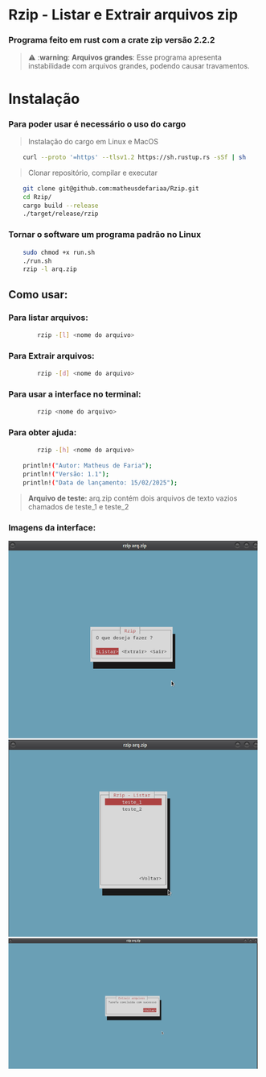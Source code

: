 # Rzip - Listar e Extrair arquivos zip

### Programa feito em rust com a crate zip versão 2.2.2

> ⚠️ :**warning**: **Arquivos grandes**: Esse programa apresenta instabilidade com arquivos grandes, podendo causar travamentos.


# Instalação

### Para poder usar é necessário o uso do cargo
> Instalação do cargo em Linux e MacOS

```bash 
    curl --proto '=https' --tlsv1.2 https://sh.rustup.rs -sSf | sh

```

> Clonar repositório, compilar e executar
```bash 
    git clone git@github.com:matheusdefariaa/Rzip.git
    cd Rzip/
    cargo build --release
    ./target/release/rzip
```

### Tornar o software um programa padrão no Linux

```bash
	sudo chmod +x run.sh
	./run.sh
	rzip -l arq.zip
```

## Como usar:

### Para listar arquivos: 
```bash
        rzip -[l] <nome do arquivo>
```
### Para Extrair arquivos: 
```bash
        rzip -[d] <nome do arquivo>
```

### Para usar a interface no terminal: 
```bash
        rzip <nome do arquivo>
```

### Para obter ajuda: 
```bash
        rzip -[h] <nome do arquivo>
```

```bash
    println!("Autor: Matheus de Faria");
    println!("Versão: 1.1");
    println!("Data de lançamento: 15/02/2025");
```

>**Arquivo de teste:** arq.zip contém dois arquivos de texto vazios chamados de teste_1 e teste_2

### Imagens da interface:

<img src="assets/img/menu.png">
<img src="assets/img/listar.png">
<img src="assets/img/extrair.png">